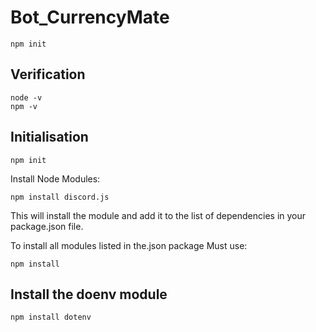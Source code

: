 # Bot_CurrencyMate

```npm init```

## Verification
```
node -v
npm -v
```
## Initialisation

```
npm init
```
Install Node Modules:

```
npm install discord.js
```
This will install the module and add it to the list of dependencies in your package.json file.

To install all modules listed in the.json package 
Must use: 
```
npm install  
```
## Install the doenv module
```
npm install dotenv
```


